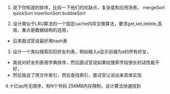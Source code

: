 1. 说下你知道的排序，比较一下他们的优缺点，复杂度和应用场景。
   mergeSort
   quickSort
   insertionSort
   bubbleSort

2. 设计类似于LRU算法的一个固定cache内存交换算法，要求get,set,delete,高效，重点是数据结构的选用，
* 后来面试官说最好用hash表   

3. 设计一个类似搜索扣扣好友列表，例如输入a显示前缀为a的所有好友，
* 我说对好友列表用字典排序，然后面试官说如果给搜索字段很长的话性能不好，
* 然后我说了用文件索引，然后查找索引，面试官让说出来具体实现

4.十亿qq号无顺序，有N个号码 256MB内存限制，设计算法快速找到
